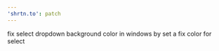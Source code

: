 ```yaml
---
'shrtn.to': patch
---
```


fix select dropdown background color in windows by set a fix color for select
